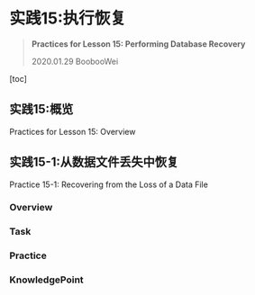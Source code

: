 # 实践15:执行恢复

> **Practices for Lesson 15: Performing Database Recovery**
>
> 2020.01.29 BoobooWei

[toc]

## 实践15:概览

Practices for Lesson 15: Overview

## 实践15-1:从数据文件丢失中恢复

Practice 15-1: Recovering from the Loss of a Data File

### Overview

### Task

### Practice

### KnowledgePoint

